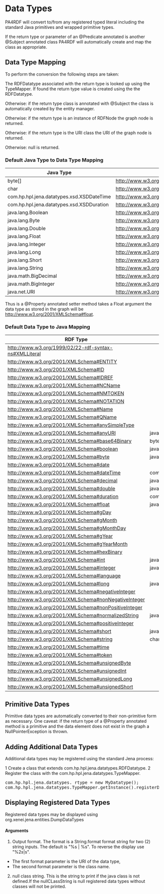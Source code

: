 
# Data Types #

PA4RDF will convert to/from any registered typed literal including the standard Java primitives and wrapped primitive types.

If the return type or parameter of an @Predicate annotated is another @Subject annotated class PA4RDF will automatically create and map the class as appropriate.

## Data Type Mapping ##

To perform the conversion the following steps are taken:

The RDFDatatype associated with the return type is looked up using the TypeMapper.  If found the return type value is created using the the RDFDatatype.  

Otherwise: if the return type class is annotated with @Subject the class is automatically created by the entity manager.

Otherwise: if the return type is an instance of RDFNode the graph node is returned.

Otherwise: if the return type is the URI class the URI of the graph node is returned. 

Otherwise: null is returned.


### Default Java Type to Data Type Mapping ###

Java Type | RDF Type
--------- | --------
 byte[] | http://www.w3.org/2001/XMLSchema#base64Binary 
 char | http://www.w3.org/2001/XMLSchema#string 
 com.hp.hpl.jena.datatypes.xsd.XSDDateTime | http://www.w3.org/2001/XMLSchema#dateTime 
 com.hp.hpl.jena.datatypes.xsd.XSDDuration | http://www.w3.org/2001/XMLSchema#duration 
 java.lang.Boolean | http://www.w3.org/2001/XMLSchema#boolean 
 java.lang.Byte | http://www.w3.org/2001/XMLSchema#byte 
 java.lang.Double | http://www.w3.org/2001/XMLSchema#double 
 java.lang.Float | http://www.w3.org/2001/XMLSchema#float 
 java.lang.Integer | http://www.w3.org/2001/XMLSchema#int 
 java.lang.Long | http://www.w3.org/2001/XMLSchema#long 
 java.lang.Short | http://www.w3.org/2001/XMLSchema#short 
 java.lang.String | http://www.w3.org/2001/XMLSchema#normalizedString 
 java.math.BigDecimal | http://www.w3.org/2001/XMLSchema#decimal 
 java.math.BigInteger | http://www.w3.org/2001/XMLSchema#integer 
 java.net.URI | http://www.w3.org/2001/XMLSchema#anyURI 

Thus is a @Property annotated setter method takes a Float argument the data type as stored in the graph will be http://www.w3.org/2001/XMLSchema#float.

### Default Data Type to Java Mapping ###

RDF Type | Java Type
-------- | ---------
 http://www.w3.org/1999/02/22-rdf-syntax-ns#XMLLiteral |   
 http://www.w3.org/2001/XMLSchema#ENTITY |   
 http://www.w3.org/2001/XMLSchema#ID |   
 http://www.w3.org/2001/XMLSchema#IDREF |   
 http://www.w3.org/2001/XMLSchema#NCName |   
 http://www.w3.org/2001/XMLSchema#NMTOKEN |   
 http://www.w3.org/2001/XMLSchema#NOTATION |   
 http://www.w3.org/2001/XMLSchema#Name |   
 http://www.w3.org/2001/XMLSchema#QName |   
 http://www.w3.org/2001/XMLSchema#anySimpleType |   
 http://www.w3.org/2001/XMLSchema#anyURI | java.net.URI 
 http://www.w3.org/2001/XMLSchema#base64Binary | byte[] 
 http://www.w3.org/2001/XMLSchema#boolean | java.lang.Boolean 
 http://www.w3.org/2001/XMLSchema#byte | java.lang.Byte 
 http://www.w3.org/2001/XMLSchema#date |   
 http://www.w3.org/2001/XMLSchema#dateTime | com.hp.hpl.jena.datatypes.xsd.XSDDateTime 
 http://www.w3.org/2001/XMLSchema#decimal | java.math.BigDecimal 
 http://www.w3.org/2001/XMLSchema#double | java.lang.Double 
 http://www.w3.org/2001/XMLSchema#duration | com.hp.hpl.jena.datatypes.xsd.XSDDuration 
 http://www.w3.org/2001/XMLSchema#float | java.lang.Float 
 http://www.w3.org/2001/XMLSchema#gDay |   
 http://www.w3.org/2001/XMLSchema#gMonth |   
 http://www.w3.org/2001/XMLSchema#gMonthDay |   
 http://www.w3.org/2001/XMLSchema#gYear |   
 http://www.w3.org/2001/XMLSchema#gYearMonth |   
 http://www.w3.org/2001/XMLSchema#hexBinary |   
 http://www.w3.org/2001/XMLSchema#int | java.lang.Integer 
 http://www.w3.org/2001/XMLSchema#integer | java.math.BigInteger 
 http://www.w3.org/2001/XMLSchema#language |   
 http://www.w3.org/2001/XMLSchema#long | java.lang.Long 
 http://www.w3.org/2001/XMLSchema#negativeInteger |   
 http://www.w3.org/2001/XMLSchema#nonNegativeInteger |   
 http://www.w3.org/2001/XMLSchema#nonPositiveInteger |   
 http://www.w3.org/2001/XMLSchema#normalizedString | java.lang.String 
 http://www.w3.org/2001/XMLSchema#positiveInteger |   
 http://www.w3.org/2001/XMLSchema#short | java.lang.Short 
 http://www.w3.org/2001/XMLSchema#string | char 
 http://www.w3.org/2001/XMLSchema#time |   
 http://www.w3.org/2001/XMLSchema#token |   
 http://www.w3.org/2001/XMLSchema#unsignedByte |   
 http://www.w3.org/2001/XMLSchema#unsignedInt |   
 http://www.w3.org/2001/XMLSchema#unsignedLong |   
 http://www.w3.org/2001/XMLSchema#unsignedShort |   

## Primitive Data Types ##

Primitive data types are automatically converted to their non-primitive form as necessary.
One caveat: if the return type of a @Property annotated method is a primitive and the data element does not exist in the graph a NullPointerException is thrown.

## Adding Additional Data Types ##

Additional data types may be registered using the standard Jena process:

1 Create a class that extends com.hp.hpl.jena.datatypes.RDFDatatype.
2 Register the class with the com.hp.hpl.jena.datatypes.TypeMapper.

<pre>
com.hp.hpl.jena.datatypes. rtype = new MyDatatype();
com.hp.hpl.jena.datatypes.TypeMapper.getInstance().registerDatatype(rtype);
</pre>

## Displaying Registered Data Types ##


Registered data types may be displayed using org.xenei.jena.entities.DumpDataTypes

#### Arguments ####

1. Output format. The format is a String.format format string for two (2) string inputs. The default is "%s | %s".  To reverse the display use "%2$s | %1$s".
* The first format parameter is the URI of the data type, 
* The second format parameter is the class name.
2. null class string. This is the string to print if the java class is not defined.If the nullCLassString is null registered data types without classes will not be printed.

